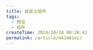 ```yaml
---
title: 自定义组件
tags:
  - 预览
  - 组件
createTime: 2024/10/10 00:28:42
permalink: /article/m41m81ez/
---
```


<CustomComponent />

